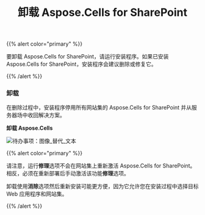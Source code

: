 ﻿---
title: 卸载 Aspose.Cells for SharePoint
type: docs
weight: 50
url: /zh/sharepoint/uninstalling-aspose-cells-for-sharepoint/
---
{{% alert color="primary" %}} 

要卸载 Aspose.Cells for SharePoint，请运行安装程序。如果已安装 Aspose.Cells for SharePoint，安装程序会建议删除或修复它。

{{% /alert %}} 
### **卸载**
在删除过程中，安装程序停用所有网站集的 Aspose.Cells for SharePoint 并从服务器场中收回解决方案。

**卸载 Aspose.Cells** 

![待办事项：图像_替代_文本](uninstalling-aspose-cells-for-sharepoint_1.png)




{{% alert color="primary" %}} 

请注意，运行**修理**选项不会在网站集上重新激活 Aspose.Cells for SharePoint。相反，必须在重新部署后手动激活该功能**修理**选项。

卸载使用**消除**选项然后重新安装可能更方便，因为它允许您在安装过程中选择目标 Web 应用程序和网站集。

{{% /alert %}}
